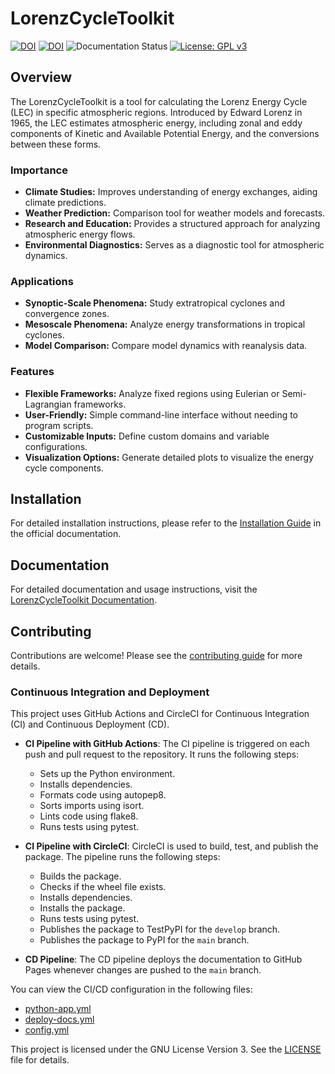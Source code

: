 # LorenzCycleToolkit

[![DOI](https://zenodo.org/badge/doi/10.5281/zenodo.13765959.svg)](https://doi.org/10.5281/zenodo.13765959)
[![DOI](https://joss.theoj.org/papers/10.21105/joss.07139/status.svg)](https://doi.org/10.21105/joss.07139)
![Documentation Status](https://img.shields.io/badge/docs-passing-brightgreen.svg)
[![License: GPL v3](https://img.shields.io/badge/License-GPLv3-blue.svg)](https://www.gnu.org/licenses/gpl-3.0)


## Overview

The LorenzCycleToolkit is a tool for calculating the Lorenz Energy Cycle (LEC) in specific atmospheric regions. Introduced by Edward Lorenz in 1965, the LEC estimates atmospheric energy, including zonal and eddy components of Kinetic and Available Potential Energy, and the conversions between these forms.

### Importance

- **Climate Studies:** Improves understanding of energy exchanges, aiding climate predictions.
- **Weather Prediction:** Comparison tool for weather models and forecasts.
- **Research and Education:** Provides a structured approach for analyzing atmospheric energy flows.
- **Environmental Diagnostics:** Serves as a diagnostic tool for atmospheric dynamics.

### Applications

- **Synoptic-Scale Phenomena:** Study extratropical cyclones and convergence zones.
- **Mesoscale Phenomena:** Analyze energy transformations in tropical cyclones.
- **Model Comparison:** Compare model dynamics with reanalysis data.

### Features

- **Flexible Frameworks:** Analyze fixed regions using Eulerian or Semi-Lagrangian frameworks.
- **User-Friendly:** Simple command-line interface without needing to program scripts.
- **Customizable Inputs:** Define custom domains and variable configurations.
- **Visualization Options:** Generate detailed plots to visualize the energy cycle components.

## Installation

For detailed installation instructions, please refer to the [Installation Guide](https://daniloceano.github.io/LorenzCycleToolkit/installation) in the official documentation.

## Documentation

For detailed documentation and usage instructions, visit the [LorenzCycleToolkit Documentation](https://daniloceano.github.io/LorenzCycleToolkit/).

## Contributing
Contributions are welcome! Please see the [contributing guide](https://daniloceano.github.io/LorenzCycleToolkit/contributing) for more details.

### Continuous Integration and Deployment

This project uses GitHub Actions and CircleCI for Continuous Integration (CI) and Continuous Deployment (CD). 

- **CI Pipeline with GitHub Actions**: The CI pipeline is triggered on each push and pull request to the repository. It runs the following steps:
  - Sets up the Python environment.
  - Installs dependencies.
  - Formats code using autopep8.
  - Sorts imports using isort.
  - Lints code using flake8.
  - Runs tests using pytest.

- **CI Pipeline with CircleCI**: CircleCI is used to build, test, and publish the package. The pipeline runs the following steps:
  - Builds the package.
  - Checks if the wheel file exists.
  - Installs dependencies.
  - Installs the package.
  - Runs tests using pytest.
  - Publishes the package to TestPyPI for the `develop` branch.
  - Publishes the package to PyPI for the `main` branch.

- **CD Pipeline**: The CD pipeline deploys the documentation to GitHub Pages whenever changes are pushed to the `main` branch.

You can view the CI/CD configuration in the following files:
- [python-app.yml](.github/workflows/python-app.yml)
- [deploy-docs.yml](.github/workflows/deploy-docs.yml)
- [config.yml](.circleci/config.yml)


This project is licensed under the GNU License Version 3. See the [LICENSE](LICENSE) file for details.